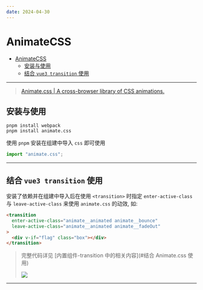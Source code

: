 ```yaml
---
date: 2024-04-30
---
```



# AnimateCSS

- [AnimateCSS](#animatecss)
  - [安装与使用](#安装与使用)
  - [结合 `vue3 transition` 使用](#结合-vue3-transition-使用)

---

> [Animate.css | A cross-browser library of CSS animations.](https://animate.style/)

## 安装与使用

```shell
pnpm install webpack
pnpm install animate.css
```

使用 `pnpm` 安装在组建中导入 `css` 即可使用

```typescript
import "animate.css";
```

---

## 结合 `vue3 transition` 使用

安装了依赖并在组建中导入后在使用 `<transition>` 时指定 `enter-active-class` 与 `leave-active-class` 来使用 `animate.css` 的动效, 如:

```html
<transition
  enter-active-class="animate__animated animate__bounce"
  leave-active-class="animate__animated animate__fadeOut"
>
  <div v-if="flag" class="box"></div>
</transition>
```

> 完整代码详见 [内置组件-transition 中的相关内容](#结合 Animate.css 使用)
>
> ![](http://cdn.ayusummer233.top/img/202203291950307.gif)

---
